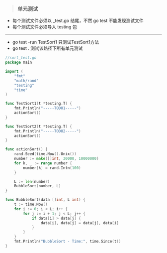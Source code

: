 > ### 单元测试

* 每个测试文件必须以 _test.go 结尾，不然 go test 不能发现测试文件
* 每个测试文件必须导入 testing 包
---
* go test -run TestSort1 只测试TestSort1方法
* go test .    测试该路径下所有单元测试

```go
//sort_test.go
package main

import (
	"fmt"
	"math/rand"
	"testing"
	"time"
)

func TestSort1(t *testing.T) {
	fmt.Println("-----TODO1-----")
	actionSort()
}

func TestSort2(t *testing.T) {
	fmt.Println("-----TODO2-----")
	actionSort()
}

func actionSort() {
	rand.Seed(time.Now().Unix())
	number := make([]int, 30000, 10000000)
	for k, _ := range number {
		number[k] = rand.Intn(100)
	}

	L := len(number)
	BubbleSort(number, L)
}

func BubbleSort(data []int, L int) {
	t := time.Now()
	for i := 0; i < L; i++ {
		for j := i + 1; j < L; j++ {
			if data[i] > data[j] {
				data[i], data[j] = data[j], data[i]
			}
		}
	}
	fmt.Println("BubbleSort - Time:", time.Since(t))
}

```